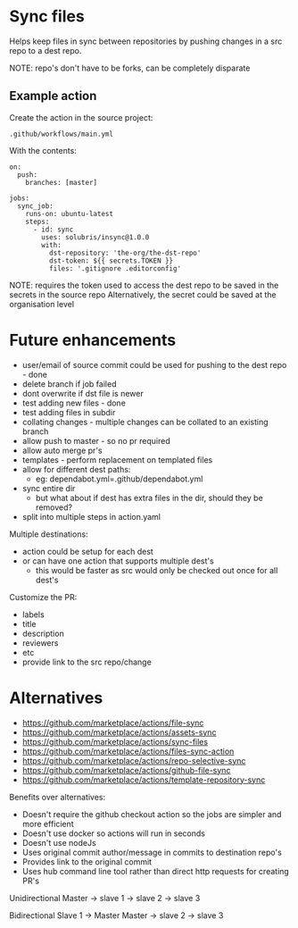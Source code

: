 # Sync files

Helps keep files in sync between repositories by pushing changes in a src repo to a dest repo.

NOTE: repo's don't have to be forks, can be completely disparate

## Example action

Create the action in the source project:

    .github/workflows/main.yml

With the contents:

    on:
      push:
        branches: [master]
    
    jobs:
      sync_job:
        runs-on: ubuntu-latest
        steps:
          - id: sync
            uses: solubris/insync@1.0.0
            with:
              dst-repository: 'the-org/the-dst-repo'
              dst-token: ${{ secrets.TOKEN }}
              files: '.gitignore .editorconfig'

NOTE: requires the token used to access the dest repo to be saved in the secrets in the source repo
Alternatively, the secret could be saved at the organisation level

# Future enhancements

- user/email of source commit could be used for pushing to the dest repo - done
- delete branch if job failed
- dont overwrite if dst file is newer
- test adding new files - done
- test adding files in subdir
- collating changes - multiple changes can be collated to an existing branch
- allow push to master - so no pr required
- allow auto merge pr's
- templates - perform replacement on templated files
- allow for different dest paths:
  - eg: dependabot.yml=.github/dependabot.yml
- sync entire dir
  - but what about if dest has extra files in the dir, should they be removed?
- split into multiple steps in action.yaml

Multiple destinations:
- action could be setup for each dest
- or can have one action that supports multiple dest's
  - this would be faster as src would only be checked out once for all dest's

Customize the PR:
- labels
- title
- description
- reviewers
- etc
- provide link to the src repo/change

# Alternatives

- https://github.com/marketplace/actions/file-sync
- https://github.com/marketplace/actions/assets-sync
- https://github.com/marketplace/actions/sync-files
- https://github.com/marketplace/actions/files-sync-action
- https://github.com/marketplace/actions/repo-selective-sync
- https://github.com/marketplace/actions/github-file-sync
- https://github.com/marketplace/actions/template-repository-sync


Benefits over alternatives:
- Doesn't require the github checkout action so the jobs are simpler and more efficient
- Doesn't use docker so actions will run in seconds
- Doesn't use nodeJs
- Uses original commit author/message in commits to destination repo's
- Provides link to the original commit
- Uses hub command line tool rather than direct http requests for creating PR's


Unidirectional
Master -> slave 1
       -> slave 2
       -> slave 3

Bidirectional
Slave 1 -> Master
Master -> slave 2
       -> slave 3
